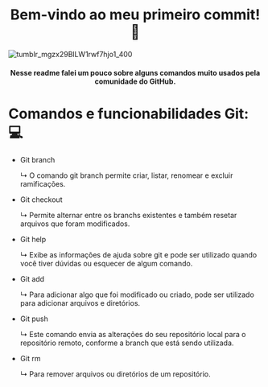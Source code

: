 <h1 align="center"> Bem-vindo ao meu primeiro commit! 🎉 </h1>

![tumblr_mgzx29BlLW1rwf7hjo1_400](https://github.com/FabricioKolling/Fundamentos-de-TI/assets/162700727/a1b84d4c-2acd-4e76-b71b-d0a4ac9a8578)


<h4 align="center"> Nesse readme falei um pouco sobre alguns comandos muito usados pela comunidade do GitHub.
</h4>

# Comandos e funcionabilidades Git: 💻

- Git branch
  <p>↳ O comando git branch permite criar, listar, renomear e excluir ramificações.</p>
- Git checkout
  <p>↳ Permite alternar entre os branchs existentes e também resetar arquivos que foram modificados.</p>
- Git help
  <p>↳ Exibe as informações de ajuda sobre git e pode ser utilizado quando você tiver dúvidas ou esquecer de algum comando.</p>
- Git add
  <p>↳ Para adicionar algo que foi modificado ou criado, pode ser utilizado para adicionar arquivos e diretórios.</p>
- Git push
  <p>↳ Este comando envia as alterações do seu repositório local para o repositório remoto, conforme a branch que está sendo utilizada.</p>
- Git rm
  <p>↳ Para remover arquivos ou diretórios de um repositório.</p>

